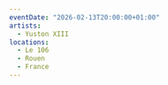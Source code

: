```yaml
---
eventDate: "2026-02-13T20:00:00+01:00"
artists:
  - Yuston XIII
locations:
  - Le 106
  - Rouen
  - France
---
```

